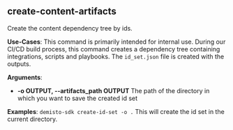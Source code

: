 
## create-content-artifacts
Create the content dependency tree by ids.

**Use-Cases**:
This command is primarily intended for internal use. During our CI/CD build process, this command creates a dependency tree containing integrations, scripts and playbooks. The `id_set.json` file is created with the outputs.

**Arguments**:
* **-o OUTPUT, --artifacts_path OUTPUT**
The path of the directory in which you want to save the created id set

**Examples**:
`demisto-sdk create-id-set -o .`
This will create the id set in the current directory.
